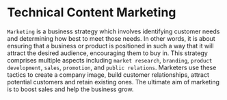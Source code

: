 # Technical Content Marketing

`Marketing` is a business strategy which involves identifying customer needs and determining how best to meet those needs. In other words, it is about ensuring that a business or product is positioned in such a way that it will attract the desired audience, encouraging them to buy in. This strategy comprises multiple aspects including `market research`, `branding`, `product development`, `sales`, `promotion`, and `public relations`. Marketers use these tactics to create a company image, build customer relationships, attract potential customers and retain existing ones. The ultimate aim of marketing is to boost sales and help the business grow.